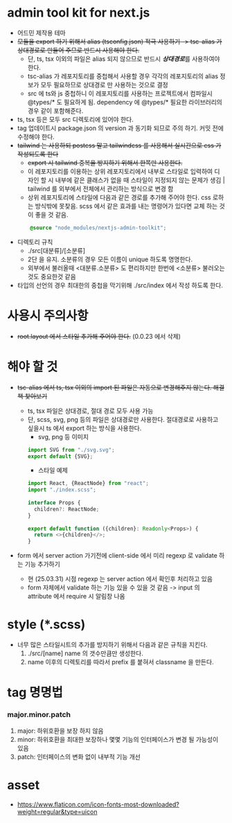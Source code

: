 # admin tool kit for next.js

* 어드민 제작용 테마
* ~~모듈을 export 하기 위해서 alias (tsconfig.json) 적극 사용하기 -> tsc-alias 가 상대경로로 만들어 주므로 반드시 사용해야 한다.~~
    * 단, ts, tsx 이외의 파일은 alias 되지 않으므로 반드시 ***상대경로***를 사용하여야 한다.
    * tsc-alias 가 레포지토리를 중첩해서 사용할 경우 각각의 레포지토리의 alias 정보가 모두 필요하므로 상대경로 만 사용하는 것으로 결정
    * src 에 ts와 js 중첩하니 이 레포지토리를 사용하는 프로젝트에서 컴파일시 @types/* 도 필요하게 됨. dependency 에 @types/* 필요한 라이브러리의 경우 같이 포함해준다.
* ts, tsx 등은 모두 src 디렉토리에 있어야 한다.
* tag 업데이트시 package.json 의 version 과 동기화 되므로 주의 하기. 커밋 전에 수정해야 한다.
* ~~tailwind 는 사용하되 postcss 말고 tailwindcss 를 사용해서 실시간으로 css 가 작성되도록 한다~~
    * ~~export 시 tailwind 중복을 방지하기 위해서 한쪽만 사용한다.~~
    * 이 레포지토리를 이용하는 상위 레포지토리에서 내부로 스타일로 입력하여 디자인 할 시 내부에 같은 클래스가 없을 때 스타일이 지정되지 않는 문제가 생김
      | tailwind 를 외부에서 전체에서 관리하는 방식으로 변경 함
    * 상위 레포지토리에 스타일에 다음과 같은 경로를 추가해 주어야 한다. css 로하는 방식밖에 못찾음. scss 에서 같은 효과를 내는 명령어가 있다면 교체 하는 것이 좋을 것 같음.
    ~~~css
        @source "node_modules/nextjs-admin-toolkit";
    ~~~
* 디렉토리 규칙
    * ./src[대분류]/[소분류]
    * 2단 을 유지. 소분류의 경우 모든 이름이 unique 하도록 명명한다.
    * 외부에서 불러올때 <대분류.소분류> 도 편리하지만 한번에 <소분류> 불러오는 것도 중요한것 같음
* 타입의 선언의 경우 최대한의 중첩을 막기위해 ./src/index 에서 작성 하도록 한다.

# 사용시 주의사항

* ~~root.layout 에서 스타일 추가해 주어야 한다.~~ (0.0.23 에서 삭제)

# 해야 할 것

* ~~tsc-alias 에서 ts, tsx 이외의 import 된 파일은 자동으로 변경해주지 않는다. 해결책 찾아보기~~
    * ts, tsx 파일은 상대경로, 절대 경로 모두 사용 가능
    * 단, scss, svg, png 등의 파일은 상대경로만 사용한다. 절대경로로 사용하고 싶을시 ts 에서 export 하는 방식을 사용한다.
        * svg, png 등 이미지
      ~~~typescript jsx
      import SVG from "./svg.svg";
      export default {SVG};
      ~~~
        * 스타일 예제
      ~~~typescript jsx
      import React, {ReactNode} from "react";
      import "./index.scss";
        
      interface Props {
        children?: ReactNode;
      }
        
      export default function ({children}: Readonly<Props>) {
        return <>{children}</>;
      }
      ~~~

* form 에서 server action 가기전에 client-side 에서 미리 regexp 로 validate 하는 기능 추가하기
    * 현 (25.03.31) 시점 regexp 는 server action 에서 확인후 처리하고 있음
    * form 자체에서 validate 하는 기능 있을 수 있을 것 같음 -> input 의 attribute 에서 require 시 알림창 나옴

# style (*.scss)

* 너무 많은 스타일시트의 추가를 방지하기 위해서 다음과 같은 규칙을 지킨다.
    1. ./src/[name] name 의 갯수만큼만 생성한다.
    2. name 이후의 디렉토리를 따라서 prefix 를 붙혀서 classname 을 만든다.

# tag 명명법

### major.minor.patch

1. major: 하위호환을 보장 하지 않음
2. minor: 하위호환을 최대한 보장하나 몇몇 기능의 인터페이스가 변경 될 가능성이 있음
3. patch: 인터페이스의 변화 없이 내부적 기능 개선

# asset

* https://www.flaticon.com/icon-fonts-most-downloaded?weight=regular&type=uicon